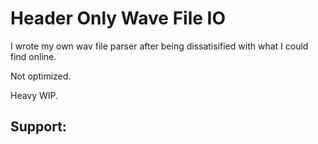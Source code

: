 # Header Only Wave File IO 
I wrote my own wav file parser after being dissatisified with what I could find online.

Not optimized.

Heavy WIP.

## Support:
